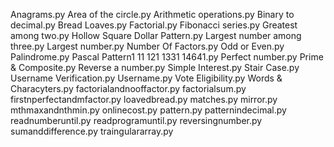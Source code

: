 Anagrams.py
Area of the circle.py
Arithmetic operations.py
Binary to decimal.py
Bread Loaves.py
Factorial.py
Fibonacci series.py
Greatest among two.py
Hollow Square Dollar Pattern.py
Largest number among three.py
Largest number.py
Number Of Factors.py
Odd or Even.py
Palindrome.py
Pascal Pattern1 11 121 1331 14641.py
Perfect number.py
Prime & Composite.py
Reverse a number.py
Simple Interest.py
Stair Case.py
Username Verification.py
Username.py
Vote Eligibility.py
Words & Characyters.py
factorialandnooffactor.py
factorialsum.py
firstnperfectandmfactor.py
loavedbread.py
matches.py
mirror.py
mthmaxandnthmin.py
onlinecost.py
pattern.py
patternindecimal.py
readnumberuntil.py
readprogramuntil.py
reversingnumber.py
sumanddifference.py
traingulararray.py
